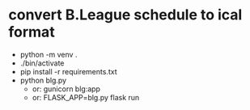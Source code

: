 # convert B.League schedule to ical format

- python -m venv .
- ./bin/activate
- pip install -r requirements.txt
- python blg.py
  - or: gunicorn blg:app
  - or: FLASK_APP=blg.py flask run
